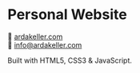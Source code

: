 # Personal Website

📍 [ardakeller.com](https://ardakeller.com)  
📧 [info@ardakeller.com](mailto:info@ardakeller.com)

Built with HTML5, CSS3 & JavaScript.
